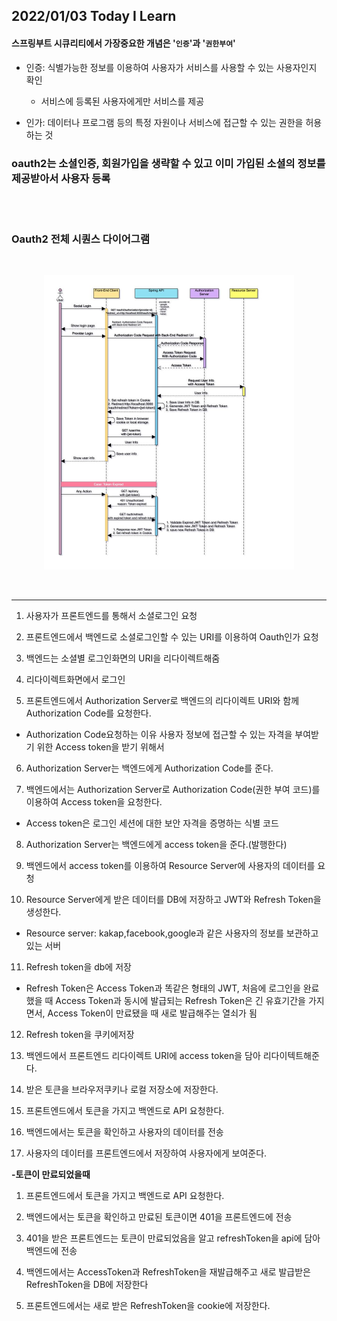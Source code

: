 ## **2022/01/03 Today I Learn**


#### 스프링부트 시큐리티에서 가장중요한 개념은  '**`인증`**'과 '**`권한부여`**'
- 인증: 식별가능한 정보를 이용하여 사용자가 서비스를 사용할 수 있는 사용자인지 확인
    - 서비스에 등록된 사용자에게만 서비스를 제공

- 인가: 데이터나 프로그램 등의 특정 자원이나 서비스에 접근할 수 있는 권한을 허용하는 것

### oauth2는 소셜인증, 회원가입을 생략할 수 있고 이미 가입된 소셜의 정보를 제공받아서 사용자 등록

<br></br>

### **Oauth2 전체 시퀀스 다이어그램**
<br/>
<p align="middle" >
  <img width="400px;" src="..\image\oauth2.jpg"/>
</p>
<br/>

<hr>

1. 사용자가 프론트엔드를 통해서 소셜로그인 요청

2. 프론트엔드에서 백엔드로 소셜로그인할 수 있는 URI를 이용하여 Oauth인가 요청

3. 백엔드는 소셜별 로그인화면의 URI을 리다이렉트해줌
4. 리다이렉트화면에서 로그인

5. 프론트엔드에서 Authorization Server로 백엔드의 리다이렉트 URI와 함께 Authorization Code를 요청한다.
 - Authorization Code요청하는 이유 사용자 정보에 접근할 수 있는 자격을 부여받기 위한 Access token을 받기 위해서
6. Authorization Server는 백엔드에게 Authorization Code를 준다.

7. 백엔드에서는 Authorization Server로 Authorization Code(권한 부여 코드)를 이용하여 Access token을 요청한다.
 - Access token은 로그인 세션에 대한 보안 자격을 증명하는 식별 코드

8. Authorization Server는 백엔드에게 access token을 준다.(발행한다)

9. 백엔드에서 access token를 이용하여 Resource Server에 사용자의 데이터를 요청

10. Resource Server에게 받은 데이터를 DB에 저장하고 JWT와 Refresh Token을 생성한다.
 - Resource server: kakap,facebook,google과 같은 사용자의 정보를 보관하고있는 서버
11. Refresh token을 db에 저장
 - Refresh Token은 Access Token과 똑같은 형태의 JWT, 처음에 로그인을 완료했을 때 Access Token과 동시에 발급되는 Refresh Token은 긴 유효기간을 가지면서, Access Token이 만료됐을 때 새로 발급해주는 열쇠가 됨

12. Refresh token을 쿠키에저장

13. 백엔드에서 프론트엔드 리다이렉트 URI에 access token을 담아 리다이텍트해준다.

14. 받은 토큰을 브라우저쿠키나 로컬 저장소에 저장한다.

15. 프론트엔드에서 토큰을 가지고 백엔드로 API 요청한다.

16. 백엔드에서는 토큰을 확인하고 사용자의 데이터를 전송

17. 사용자의 데이터를 프론트엔드에서 저장하여 사용자에게 보여준다.

**-토큰이 만료되었을때**
1. 프론트엔드에서 토큰을 가지고 백엔드로 API 요청한다.

2. 백엔드에서는 토큰을 확인하고 만료된 토큰이면 401을 프론트엔드에 전송

3. 401을 받은 프론트엔드는 토큰이 만료되었음을 알고 refreshToken을 api에 담아 백엔드에 전송

4. 백엔드에서는 AccessToken과 RefreshToken을 재발급해주고 새로 발급받은 RefreshToken을 DB에 저장한다

5. 프론트엔드에서는 새로 받은 RefreshToken을 cookie에 저장한다.



